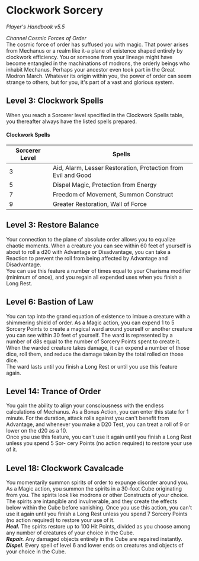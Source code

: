 # Clockwork Sorcery
*Player's Handbook v5.5*  

*Channel Cosmic Forces of Order*  
The cosmic force of order has suffused you with magic. That power arises from Mechanus or a realm like it-a plane of existence shaped entirely by clockwork efficiency. You or someone from your lineage might have become entangled in the machinations of modrons, the orderly beings who inhabit Mechanus. Perhaps your ancestor even took part in the Great Modron March. Whatever its origin within you, the power of order can seem strange to others, but for you, it's part of a vast and glorious system.

## Level 3: Clockwork Spells
When you reach a Sorcerer level specified in the Clockwork Spells table, you thereafter always have the listed spells prepared.
#### Clockwork Spells
| Sorcerer Level | Spells                                                        |
|----------------|---------------------------------------------------------------|
| 3              | Aid, Alarm, Lesser Restoration, Protection from Evil and Good |
| 5              | Dispel Magic, Protection from Energy                          |
| 7              | Freedom of Movement, Summon Construct                         |
| 9              | Greater Restoration, Wall of Force                            |

## Level 3: Restore Balance
Your connection to the plane of absolute order allows you to equalize chaotic moments. When a creature you can see within 60 feet of yourself is about to roll a d20 with Advantage or Disadvantage, you can take a Reaction to prevent the roll from being affected by Advantage and Disadvantage.  
You can use this feature a number of times equal to your Charisma modifier (minimum of once), and you regain all expended uses when you finish a Long Rest.

## Level 6: Bastion of Law
You can tap into the grand equation of existence to imbue a creature with a shimmering shield of order. As a Magic action, you can expend 1 to 5 Sorcery Points to create a magical ward around yourself or another creature you can see within 30 feet of yourself. The ward is represented by a number of d8s equal to the number of Sorcery Points spent to create it. When the warded creature takes damage, it can expend a number of those dice, roll them, and reduce the damage taken by the total rolled on those dice.  
The ward lasts until you finish a Long Rest or until you use this feature again.

## Level 14: Trance of Order
You gain the ability to align your consciousness with the endless calculations of Mechanus. As a Bonus Action, you can enter this state for 1 minute. For the duration, attack rolls against you can't benefit from Advantage, and whenever you make a D20 Test, you can treat a roll of 9 or lower on the d20 as a 10.  
Once you use this feature, you can't use it again until you finish a Long Rest unless you spend 5 Sor- cery Points (no action required) to restore your use of it.

## Level 18: Clockwork Cavalcade
You momentarily summon spirits of order to expunge disorder around you. As a Magic action, you summon the spirits in a 30-foot Cube originating from you. The spirits look like modrons or other Constructs of your choice. The spirits are intangible and invulnerable, and they create the effects below within the Cube before vanishing. Once you use this action, you can't use it again until you finish a Long Rest unless you spend 7 Sorcery Points (no action required) to restore your use of it.  
***Heal.*** The spirits restore up to 100 Hit Points, divided as you choose among any number of creatures of your choice in the Cube.  
***Repair.*** Any damaged objects entirely in the Cube are repaired instantly.  
***Dispel.*** Every spell of level 6 and lower ends on creatures and objects of your choice in the Cube.